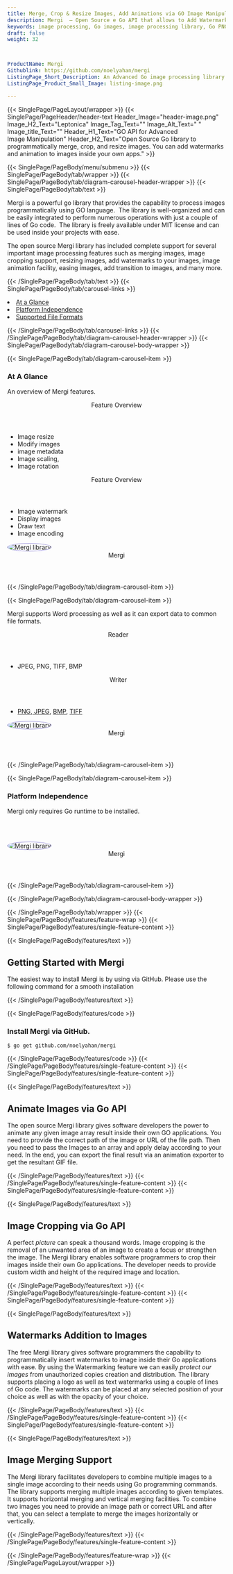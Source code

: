 ```yaml
---
title: Merge, Crop & Resize Images, Add Animations via GO Image Manipulation API
description: Mergi  – Open Source e Go API that allows to Add Watermarks & Apply Animations to images.  Merge, Crop & Resize Images via Advanced Image Manipulation GO API.
keywords: image processing, Go images, image processing library, Go PNG API, Go JPG, Go image API, Go Image creation, Modify images, Image filtering API, Go  fade image , Add Watermarks & Apply Animation,  image filtering  API, image animation, 3d image  rendering
draft: false
weight: 32



ProductName: Mergi  
Githublink: https://github.com/noelyahan/mergi
ListingPage_Short_Description: An Advanced Go image processing library that programmatically merge, crop, and resize images.
ListingPage_Product_Small_Image: listing-image.png 

---
```


{{< SinglePage/PageLayout/wrapper >}}
{{< SinglePage/PageHeader/header-text
Header_Image="header-image.png"
Image_H2_Text="Leptonica"
Image_Tag_Text=""
Image_Alt_Text=" "
Image_title_Text=""
Header_H1_Text="GO API for Advanced Image Manipulation"
Header_H2_Text="Open Source Go library to programmatically merge, crop, and resize images. You can add watermarks and animation to images inside your own apps." >}}

{{< SinglePage/PageBody/menu/submenu >}}
{{< SinglePage/PageBody/tab/wrapper >}}
{{< SinglePage/PageBody/tab/diagram-carousel-header-wrapper >}}
{{< SinglePage/PageBody/tab/text >}}



<p>Mergi is a powerful go library that provides the capability to process images programmatically using GO language.  The library is well-organized and can be easily integrated to perform numerous operations with just a couple of lines of Go code.  The library is freely available under MIT license and can be used inside your projects with ease.</p>
<p>The open source Mergi library has included complete support for several important image processing features such as merging images, image cropping support, resizing images, add watermarks to your images, image animation facility, easing images, add transition to images, and many more.</p>

{{< /SinglePage/PageBody/tab/text >}}
{{< SinglePage/PageBody/tab/carousel-links >}}

<li data-target="#diagramcarousel" data-slide-to="0"><a href="#">At a Glance</a></li>
<li data-target="#diagramcarousel" data-slide-to="2"><a href="#">Platform Independence</a></li>
<li data-target="#diagramcarousel" data-slide-to="1"><a class="activetab" href="#">Supported File Formats</a></li>


{{< /SinglePage/PageBody/tab/carousel-links >}}
{{< /SinglePage/PageBody/tab/diagram-carousel-header-wrapper >}}
{{< SinglePage/PageBody/tab/diagram-carousel-body-wrapper >}}

{{< SinglePage/PageBody/tab/diagram-carousel-item >}}
<h3>At A Glance</h3>
<p>An overview of Mergi features.</p>
<div class="diagram1 d1-poi">
<div class="d1-row">
<div class="d1-col d1-left"><header>Feature Overview</header>
<ul>
<li>Image resize</li>
<li>Modify images</li>
<li>image metadata</li>
<li>Image scaling,</li>
<li>Image rotation</li>
</ul>
</div>
<!--/left-->
<div class="d1-col d1-right"><header>Feature Overview</header>
<ul>
<li>Image watermark</li>
<li>Display images</li>
<li>Draw text</li>
<li>Image encoding</li>
</ul>
</div>
<!--/right--></div>
<!--/row-->
<div class="d1-logo"><img style="border: 1px solid #9289d7; border-radius: 50%;" src='listing-image.png' alt="Mergi library"><header>Mergi</header><footer><small></small></footer></div>
<!--/logo--></div>
<!--/diagram1-->
{{< /SinglePage/PageBody/tab/diagram-carousel-item >}}

{{< SinglePage/PageBody/tab/diagram-carousel-item >}}
<p>Mergi supports Word processing as well as it can export data to common file formats.</p>
<div class="diagram1 d2  d1-poi">
<div class="d1-row">
<div class="d1-col d1-left"><header><i class="fa fa-arrows-v "> </i> Reader</header>
<ul>
<li>JPEG, PNG, TIFF, BMP</li>
</ul>
</div>
<!--/left-->
<div class="d1-col d1-right"><header><i class="fa  fa-long-arrow-down"> </i> Writer</header>
<ul>
<li><a href="https://docs.fileformat.com/image/png/">PNG</a>,<a href="https://docs.fileformat.com/image/jpeg/"> JPEG</a>, <a href="https://docs.fileformat.com/image/bmp/">BMP</a>, <a href="https://docs.fileformat.com/image/tiff/">TIFF</a></li>
</ul>
</div>
<!--/right--></div>
<!--/row-->
<div class="d1-logo"><img style="border: 1px solid #9289d7; border-radius: 50%;" src='listing-image.png' alt="Mergi library"><header>Mergi</header><footer><small></small></footer></div>
<!--/logo--></div>
<!--/diagram2-->
{{< /SinglePage/PageBody/tab/diagram-carousel-item >}}

{{< SinglePage/PageBody/tab/diagram-carousel-item >}}
<h3>Platform Independence</h3>
<p>Mergi only requires Go runtime to be installed.</p>
<p> </p>
<div class="diagram1 d1-poi">
<div class="d1-row">
<div class="d1-col d1-left"> </div>
<div class="d1-col d1-right"><!-- <header><i class="fa fa-cubes"> &nbsp;</i></header>
    <ul>
    <li>Python 2.6 & above</li>
    </ul> --></div>
<!--/left--> <!--/right--></div>
<!--/row-->
<div class="d1-logo"><img style="border: 1px solid #9289d7; border-radius: 50%;" src='listing-image.png' alt="Mergi library"><header>Mergi</header><footer><small></small></footer></div>
<!--/logo--></div>
<!--/diagram2 -->
{{< /SinglePage/PageBody/tab/diagram-carousel-item >}}

{{< /SinglePage/PageBody/tab/diagram-carousel-body-wrapper >}}

{{< /SinglePage/PageBody/tab/wrapper >}}
{{< SinglePage/PageBody/features/feature-wrap >}}
{{< SinglePage/PageBody/features/single-feature-content >}}

{{< SinglePage/PageBody/features/text >}}
<h2 class="h2title">Getting Started with Mergi</h2>
<p>The easiest way to install Mergi is by using via GitHub. Please use the following command for a smooth installation</p>
{{< /SinglePage/PageBody/features/text >}}

{{< SinglePage/PageBody/features/code >}}
<h3><strong>Install Mergi via GitHub.</strong></h3>
<pre><code class="html">$ go get github.com/noelyahan/mergi </code></pre>


{{< /SinglePage/PageBody/features/code >}}
{{< /SinglePage/PageBody/features/single-feature-content >}}
{{< SinglePage/PageBody/features/single-feature-content >}}

{{< SinglePage/PageBody/features/text >}}
<h2 class="h2title">Animate Images via Go API</h2>
<p>The open source Mergi library gives software developers the power to animate any given image array result inside their own GO applications. You need to provide the correct path of the image or URL of the file path. Then you need to pass the Images to an array and apply delay according to your need. In the end, you can export the final result via an animation exporter to get the resultant GIF file.</p>

{{< /SinglePage/PageBody/features/text >}}
{{< /SinglePage/PageBody/features/single-feature-content >}}
{{< SinglePage/PageBody/features/single-feature-content >}}

{{< SinglePage/PageBody/features/text >}}
<h2 class="h2title">Image Cropping via Go API</h2>
<p>A perfect <em>picture</em> can speak a thousand words. Image cropping is the removal of an unwanted area of an image to create a focus or strengthen the image. The Mergi library enables software programmers to crop their images inside their own Go applications. The developer needs to provide custom width and height of the required image and location.</p>

{{< /SinglePage/PageBody/features/text >}}
{{< /SinglePage/PageBody/features/single-feature-content >}}
{{< SinglePage/PageBody/features/single-feature-content >}}

{{< SinglePage/PageBody/features/text >}}
<h2 class="h2title">Watermarks Addition to Images</h2>
<p>The free Mergi library gives software programmers the capability to programmatically insert watermarks to image inside their Go applications with ease. By using the Watermarking feature we can easily <em>protect</em> <em>our</em> <em>images</em> from unauthorized copies creation and distribution. The library supports placing a logo as well as text watermarks using a couple of lines of Go code. The watermarks can be placed at any selected position of your choice as well as with the opacity of your choice.</p>

{{< /SinglePage/PageBody/features/text >}}
{{< /SinglePage/PageBody/features/single-feature-content >}}
{{< SinglePage/PageBody/features/single-feature-content >}}

{{< SinglePage/PageBody/features/text >}}
<h2 class="h2title">Image Merging Support</h2>
<p>The Mergi library facilitates developers to combine multiple images to a single image according to their needs using Go programming commands. The library supports merging multiple images according to given templates. It supports horizontal merging and vertical merging facilities. To combine two images you need to provide an image path or correct URL and after that, you can select a template to merge the images horizontally or vertically.</p>


{{< /SinglePage/PageBody/features/text >}}
{{< /SinglePage/PageBody/features/single-feature-content >}}

{{< /SinglePage/PageBody/features/feature-wrap >}}
{{< /SinglePage/PageLayout/wrapper >}}